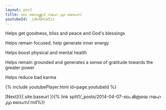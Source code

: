 ```yaml
---
layout: post
title: ഓം വൈഷ്ണവ് നമഹ ൧൧ ടൈംസ്
youtubeId: _LNvGhCwZis
---
```

 
 
Helps get goodness, bliss and peace and God's blessings
 
Helps remain focused, help generate inner energy 
 
Helps boost physical and mental health 
 
Helps remain grounded and generates a sense of gratitude towards the greater power 
 
Helps reduce bad karma
 
 
 
 


{% include youtubePlayer.html id=page.youtubeId %}
 
[Next]({{ site.baseurl }}{% link  split1/_posts/2014-04-07-ഓം മിത്രയെ നമഹ ൧൧ ടൈംസ്.md%})
 
